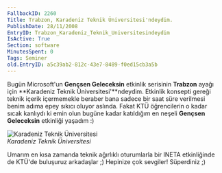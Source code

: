 ```yaml
---
FallbackID: 2260
Title: Trabzon, Karadeniz Teknik Üniversitesi'ndeydim.
PublishDate: 28/11/2008
EntryID: Trabzon_Karadeniz_Teknik_Universitesindeydim
IsActive: True
Section: software
MinutesSpent: 0
Tags: Seminer
old.EntryID: a5c39ab2-812c-43e7-8489-f0ed15cb3a5b
---
```

Bugün Microsoft'un **Gençsen Geleceksin** etkinlik serisinin **Trabzon**
ayağı için **Karadeniz Teknik Üniversitesi'**ndeydim. Etkinlik konsepti
gereği teknik içerik içermemekle beraber bana sadece bir saat süre
verilmesi benim adıma epey sıkıcı oluyor aslında. Fakat KTÜ öğrencilerin
o kadar sıcak kanlıydı ki emin olun bugüne kadar katıldığım en neşeli
**Gençsen Geleceksin** etkinliği yaşadım :)

![Karadeniz Teknik
Üniversitesi](media/Trabzon_Karadeniz_Teknik_Universitesindeydim/28112008_1.jpg)\
*Karadeniz Teknik Üniversitesi*

Umarım en kısa zamanda teknik ağırlıklı oturumlarla bir INETA
etkinliğinde de KTÜ'de buluşuruz arkadaşlar ;) Hepinize çok sevgiler!
Süperdiniz ;)


